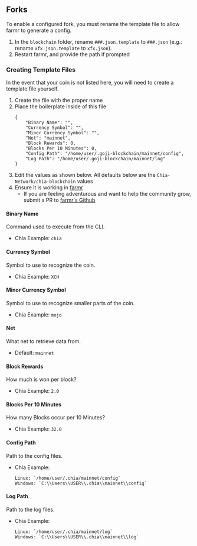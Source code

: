 ## Forks
To enable a configured fork, you must rename the template file to allow farmr to generate a config.

1. In the `blockchain` folder, rename `###.json.template` to `###.json` (e.g.: rename ```xfx.json.template``` to ```xfx.json```).
1. Restart farmr, and provide the path if prompted

### Creating Template Files
In the event that your coin is not listed here, you will need to create a template file yourself.

1. Create the file with the proper name
1. Place the boilerplate inside of this file
    ```
    {
        "Binary Name": "",
        "Currency Symbol": "",
        "Minor Currency Symbol": "",
        "Net": "mainnet",
        "Block Rewards": 0,
        "Blocks Per 10 Minutes": 0,
        "Config Path": "/home/user/.goji-blockchain/mainnet/config",
        "Log Path": "/home/user/.goji-blockchain/mainnet/log"
    }
    ```
1. Edit the values as shown below. All defaults below are the `Chia-Network/chia-blockchain` values 
1. Ensure it is working in [farmr](https://farmr.net/#/)
    - If you are feeling adventurous and want to help the community grow, submit a PR to [farmr's Github](https://github.com/joaquimguimaraes/farmr/pulls)

#### Binary Name
Command used to execute from the CLI.
- Chia Example: `chia`

#### Currency Symbol
Symbol to use to recognize the coin.
- Chia Example: `XCH`

#### Minor Currency Symbol
Symbol to use to recognize smaller parts of the coin.
- Chia Example: `mojo`

#### Net
What net to retrieve data from.
- Default: `mainnet`
#### Block Rewards
How much is won per block?
- Chia Example: `2.0`

#### Blocks Per 10 Minutes
How many Blocks occur per 10 Minutes?
- Chia Example: `32.0`

#### Config Path
Path to the config files.
- Chia Example:
    ```
    Linux: `/home/user/.chia/mainnet/config`
    Windows: `C:\\Users\\USER\\.chia\\mainnet\\config`
    ```

#### Log Path
Path to the log files.
- Chia Example:
    ```
    Linux: `/home/user/.chia/mainnet/log`
    Windows: `C:\\Users\\USER\\.chia\\mainnet\\log`
    ```